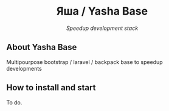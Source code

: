 <h1 align="center">
 Яша / Yasha Base
</h1>

<p align="center">
    <i>Speedup development stack</i>
</p>

## About Yasha Base

Multipourpose bootstrap / laravel / backpack base to speedup developments

## How to install and start

To do.
